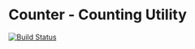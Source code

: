 # Counter - Counting Utility
[![Build Status](https://travis-ci.com/hbiede/Counter.svg?branch=main)](https://travis-ci.com/hbiede/Counter)
